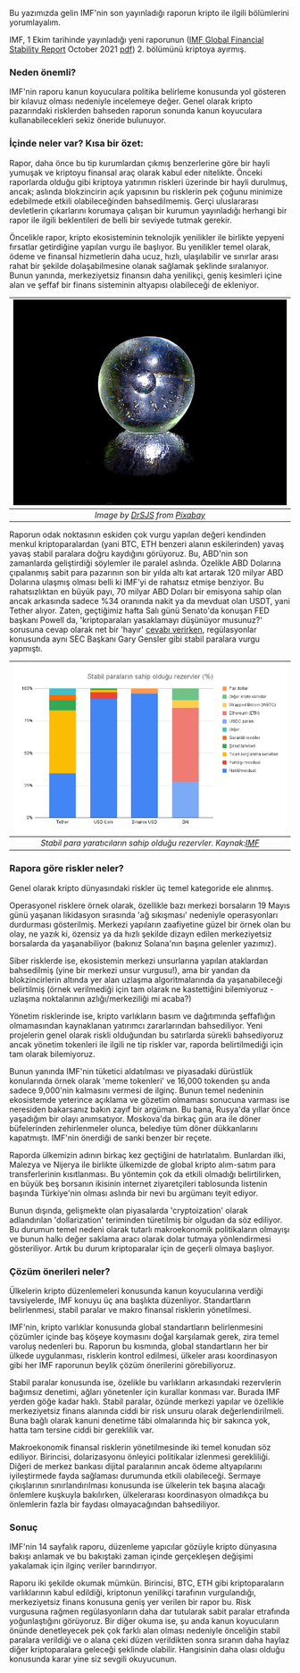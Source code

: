 Bu yazımızda gelin IMF'nin son yayınladığı raporun kripto ile ilgili bölümlerini yorumlayalım.

IMF, 1 Ekim tarihinde yayınladığı yeni raporunun ([IMF Global Financial Stability Report](https://www.imf.org/en/Publications/GFSR/Issues/2021/10/12/global-financial-stability-report-october-2021) October 2021 [pdf](https://www.imf.org/-/media/Files/Publications/GFSR/2021/October/English/ch2.ashx)) 2. bölümünü kriptoya ayırmış. 

### Neden önemli?

IMF'nin raporu kanun koyuculara politika belirleme konusunda yol gösteren bir kılavuz olması nedeniyle incelemeye değer. Genel olarak kripto pazarındaki risklerden bahseden raporun sonunda kanun koyuculara kullanabilecekleri sekiz öneride bulunuyor. 

### İçinde neler var? Kısa bir özet: 

Rapor, daha önce bu tip kurumlardan çıkmış benzerlerine göre bir hayli yumuşak ve kriptoyu finansal araç olarak kabul eder nitelikte. Önceki raporlarda olduğu gibi kriptoya yatırımın riskleri üzerinde bir hayli durulmuş, ancak; aslında blokzincirin açık yapısının bu risklerin pek çoğunu minimize edebilmede etkili olabileceğinden bahsedilmemiş. Gerçi uluslararası devletlerin çıkarlarını korumaya çalışan bir kurumun yayınladığı herhangi bir rapor ile ilgili beklentileri de belli bir seviyede tutmak gerekir. 

Öncelikle rapor, kripto ekosisteminin teknolojik yenilikler ile birlikte yepyeni fırsatlar getirdiğine yapılan vurgu ile başlıyor. Bu yenilikler temel olarak, ödeme ve finansal hizmetlerin daha ucuz, hızlı, ulaşılabilir ve sınırlar arası rahat bir şekilde dolaşabilmesine olanak sağlamak şeklinde sıralanıyor. Bunun yanında, merkeziyetsiz finansın daha yenilikçi, geniş kesimleri içine alan ve şeffaf bir finans sisteminin altyapısı olabileceği de ekleniyor. 

| ![transparency](/assets/world-g7d0eaa2d9_800.jpg)|
|:--:| 
| *Image by [DrSJS](https://pixabay.com/users/drsjs-149538/) from [Pixabay](https://pixabay.com/)*|

Raporun odak noktasının eskiden çok vurgu yapılan değeri kendinden menkul kriptoparalardan (yani BTC, ETH benzeri alanın eskilerinden) yavaş yavaş stabil paralara doğru kaydığını görüyoruz. Bu, ABD'nin son zamanlarda geliştirdiği söylemler ile paralel aslında. Özelikle ABD Dolarına çıpalanmış sabit para pazarının son bir yılda altı kat artarak 120 milyar ABD Dolarına ulaşmış olması belli ki IMF'yi de rahatsız etmişe benziyor. Bu rahatsızlıktan en büyük payı, 70 milyar ABD Doları bir emisyona sahip olan ancak arkasında sadece %34 oranında nakit ya da mevduat olan USDT, yani Tether alıyor. Zaten, geçtiğimiz hafta Salı günü Senato'da konuşan FED başkanı Powell da, 'kriptoparaları yasaklamayı düşünüyor musunuz?' sorusuna cevap olarak net bir 'hayır' [cevabı verirken](https://youtu.be/Q0JFsEBmPo8), regülasyonlar konusunda aynı SEC Başkanı Gary Gensler gibi stabil paralara vurgu yapmıştı. 

| ![stabil_paralar](/assets/stabil-para-rezervler-2109.png)|
|:--:| 
| *Stabil para yaratıcıların sahip olduğu rezervler. Kaynak:[IMF](https://www.imf.org/en/Publications/GFSR/Issues/2021/10/12/global-financial-stability-report-october-2021)*|

### Rapora göre riskler neler?

Genel olarak kripto dünyasındaki riskler üç temel kategoride ele alınmış. 

Operasyonel risklere örnek olarak, özellikle bazı merkezi borsaların 19 Mayıs günü yaşanan likidasyon sırasında 'ağ sıkışması' nedeniyle operasyonları durdurması gösterilmiş. Merkezi yapıların zaafiyetine güzel bir örnek olan bu olay, ne yazık ki, özensiz ya da hızlı şekilde dizayn edilen merkeziyetsiz borsalarda da yaşanabiliyor (bakınız Solana'nın başına gelenler yazımız).

Siber risklerde ise, ekosistemin merkezi unsurlarına yapılan ataklardan bahsedilmiş (yine bir merkezi unsur vurgusu!), ama bir yandan da blokzincirlerin altında yer alan uzlaşma algoritmalarında da yaşanabileceği belirtilmiş (örnek verilmediği için tam olarak ne kastettiğini bilemiyoruz - uzlaşma noktalarının azlığı/merkeziliği mi acaba?)

Yönetim risklerinde ise, kripto varlıkların basım ve dağıtımında şeffaflığın olmamasından kaynaklanan yatırımcı zararlarından bahsediliyor. Yeni projelerin genel olarak riskli olduğundan bu satırlarda sürekli bahsediyoruz ancak yönetim tokenleri ile ilgili ne tip riskler var, raporda belirtilmediği için tam olarak bilemiyoruz. 

Bunun yanında IMF'nin tüketici aldatılması ve piyasadaki dürüstlük konularında örnek olarak 'meme tokenleri'  ve 16,000 tokenden şu anda sadece 9,000'nin kalmasını vermesi de ilginç. Bunun temel nedeninin ekosistemde yeterince açıklama ve gözetim olmaması sonucuna varması ise neresiden bakarsanız bakın zayıf bir argüman. Bu bana, Rusya'da yıllar önce yaşadığım bir olayı anımsatıyor. Moskova'da birkaç gün ara ile döner büfelerinden zehirlenmeler olunca, belediye tüm döner dükkanlarını kapatmıştı. IMF'nin önerdiği de sanki benzer bir reçete. 

Raporda ülkemizin adının birkaç kez geçtiğini de hatırlatalım. Bunlardan ilki, Malezya ve Nijerya ile birlikte ülkemizde de global kripto alım-satım  para transferlerinin kısıtlanması. Bu yöntemin çok da etkili olmadığı belirtilirken, en büyük beş borsanın ikisinin internet ziyaretçileri tablosunda listenin başında Türkiye'nin olması aslında bir nevi bu argümanı teyit ediyor. 

Bunun dışında, gelişmekte olan piyasalarda 'cryptoization' olarak adlandırılan 'dollarization' teriminden türetilmiş bir olgudan da söz ediliyor. Bu durumun temel nedeni olarak tutarlı makroekonomik politikaların olmayışı ve bunun halkı değer saklama aracı olarak dolar tutmaya yönlendirmesi gösteriliyor. Artık bu durum kriptoparalar için de geçerli olmaya başlıyor. 

### Çözüm önerileri neler?
Ülkelerin kripto düzenlemeleri konusunda kanun koyucularına verdiği tavsiyelerde, IMF konuyu üç ana başlıkta düzenliyor. Standartların belirlenmesi, stabil paralar ve makro finansal risklerin yönetilmesi. 

IMF'nin, kripto varlıklar konusunda global standartların belirlenmesini çözümler içinde baş köşeye koymasını doğal karşılamak gerek, zira temel varoluş nedenleri bu. Raporun bu kısmında, global standartların her bir ülkede uygulanması, risklerin kontrol edilmesi, ülkeler arası koordinasyon gibi her IMF raporunun beylik çözüm önerilerini görebiliyoruz. 

Stabil paralar konusunda ise, özelikle bu varlıkların arkasındaki rezervlerin bağımsız denetimi, ağları yönetenler için kurallar konması var. Burada IMF yerden göğe kadar haklı. Stabil paralar, özünde merkezi yapılar ve özellikle merkeziyetsiz finans alanında ciddi bir risk unsuru olarak değerlendirilmeli. Buna bağlı olarak kanuni denetime tâbi olmalarında hiç bir sakınca yok, hatta tam tersine ciddi bir gereklilik var. 

Makroekonomik finansal risklerin yönetilmesinde iki temel konudan söz ediliyor. Birincisi, dolarizasyonu önleyici politikalar izlenmesi gerekliliği. Diğeri de merkez bankası dijital paralarının ancak ödeme altyapılarını iyileştirmede fayda sağlaması durumunda etkili olabileceği. Sermaye çıkışlarının sınırlandırılması konusunda ise ülkelerin tek başına alacağı önlemlere kuşkuyla bakılırken, ülkelerarası koordinasyon olmadıkça bu önlemlerin fazla bir faydası olmayacağından bahsediliyor. 

### Sonuç
IMF'nin 14 sayfalık raporu, düzenleme yapıcılar gözüyle kripto dünyasına bakışı anlamak ve bu bakıştaki zaman içinde gerçekleşen değişimi yakalamak için ilginç veriler barındırıyor. 

Raporu iki şekilde okumak mümkün. Birincisi, BTC, ETH gibi kriptoparaların varlıklarının kabul edildiği, kriptonun yenilikçi tarafının vurgulandığı, merkeziyetsiz finans konusuna geniş yer verilen bir rapor bu. Risk vurgusuna rağmen regülasyonların daha dar tutularak sabit paralar etrafında yoğunlaştığını görüyoruz.  Bir diğer okuma ise, şu anda kanun koyucuların önünde denetleyecek pek çok farklı alan olması nedeniyle önceliğin stabil paralara verildiği ve o alana çeki düzen verildikten sonra sıranın daha haylaz diğer kriptoparalara geleceği şeklinde olabilir. Hangisinin daha olası olduğu konusunda karar yine siz sevgili okuyucunun. 
